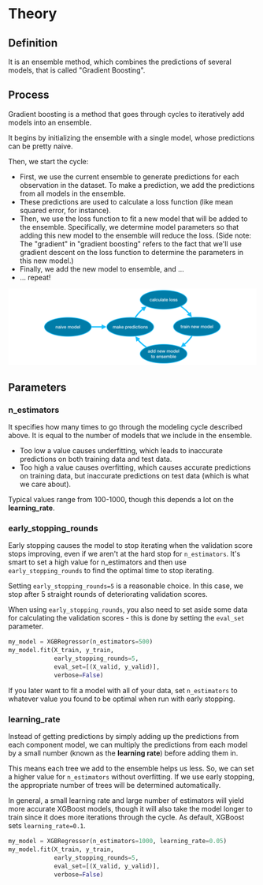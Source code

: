 # Theory

## Definition
It is an ensemble method, which combines the predictions of several models, that is called "Gradient Boosting".

## Process
Gradient boosting is a method that goes through cycles to iteratively add models into an ensemble.

It begins by initializing the ensemble with a single model, whose predictions can be pretty naive.

Then, we start the cycle:

- First, we use the current ensemble to generate predictions for each observation in the dataset. 
To make a prediction, we add the predictions from all models in the ensemble.
- These predictions are used to calculate a loss function (like mean squared error, for instance).
- Then, we use the loss function to fit a new model that will be added to the ensemble. Specifically, 
we determine model parameters so that adding this new model to the ensemble will reduce the loss. 
(Side note: The "gradient" in "gradient boosting" refers to the fact that we'll use gradient descent on 
the loss function to determine the parameters in this new model.)
- Finally, we add the new model to ensemble, and ...
- ... repeat!

![img_4.png](../images/data_science/img_4.png)

## Parameters

### n_estimators
It specifies how many times to go through the modeling cycle described above. 
It is equal to the number of models that we include in the ensemble.

- Too low a value causes underfitting, which leads to inaccurate predictions on both training data and test data.
- Too high a value causes overfitting, which causes accurate predictions on training data, 
but inaccurate predictions on test data (which is what we care about).

Typical values range from 100-1000, though this depends a lot on the **learning_rate**.

### early_stopping_rounds
Early stopping causes the model to stop iterating when the validation score stops improving, even if we aren't at 
the hard stop for `n_estimators`. It's smart to set a high value for n_estimators and then use `early_stopping_rounds` 
to find the optimal time to stop iterating.

Setting `early_stopping_rounds=5` is a reasonable choice. 
In this case, we stop after 5 straight rounds of deteriorating validation scores.

When using `early_stopping_rounds`, you also need to set aside some data for calculating the validation scores - 
this is done by setting the `eval_set` parameter.

``` python
my_model = XGBRegressor(n_estimators=500)
my_model.fit(X_train, y_train, 
             early_stopping_rounds=5, 
             eval_set=[(X_valid, y_valid)],
             verbose=False)
```

If you later want to fit a model with all of your data, 
set `n_estimators` to whatever value you found to be optimal when run with early stopping.

### learning_rate
Instead of getting predictions by simply adding up the predictions from each component model,
we can multiply the predictions from each model by a small number (known as the **learning rate**) before adding them in.

This means each tree we add to the ensemble helps us less. So, we can set a higher value for `n_estimators` without 
overfitting. If we use early stopping, the appropriate number of trees will be determined automatically.

In general, a small learning rate and large number of estimators will yield more accurate XGBoost models, 
though it will also take the model longer to train since it does more iterations through the cycle. As default, 
XGBoost sets `learning_rate=0.1`.

``` python
my_model = XGBRegressor(n_estimators=1000, learning_rate=0.05)
my_model.fit(X_train, y_train, 
             early_stopping_rounds=5, 
             eval_set=[(X_valid, y_valid)], 
             verbose=False)
```